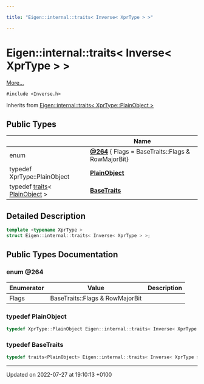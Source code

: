 ```yaml
---

title: "Eigen::internal::traits< Inverse< XprType > >"

---
```


# Eigen::internal::traits< Inverse< XprType > >



 [More...](#detailed-description)


`#include <Inverse.h>`

Inherits from [Eigen::internal::traits< XprType::PlainObject >](http://example.org/classes/structeigen_1_1internal_1_1traits/)

## Public Types

|                | Name           |
| -------------- | -------------- |
| enum| **[@264](http://example.org/classes/structeigen_1_1internal_1_1traits_3_01inverse_3_01xprtype_01_4_01_4/#enum-@264)** { Flags = BaseTraits::Flags & RowMajorBit} |
| typedef XprType::PlainObject | **[PlainObject](http://example.org/classes/structeigen_1_1internal_1_1traits_3_01inverse_3_01xprtype_01_4_01_4/#typedef-plainobject)**  |
| typedef <a href="http://example.org/classes/structeigen_1_1internal_1_1traits/">traits</a>< <a href="http://example.org/classes/structeigen_1_1internal_1_1traits_3_01inverse_3_01xprtype_01_4_01_4/#typedef-plainobject">PlainObject</a> > | **[BaseTraits](http://example.org/classes/structeigen_1_1internal_1_1traits_3_01inverse_3_01xprtype_01_4_01_4/#typedef-basetraits)**  |

## Detailed Description

```cpp
template <typename XprType >
struct Eigen::internal::traits< Inverse< XprType > >;
```

## Public Types Documentation

### enum @264

| Enumerator | Value | Description |
| ---------- | ----- | ----------- |
| Flags | BaseTraits::Flags & RowMajorBit|   |




### typedef PlainObject

```cpp
typedef XprType::PlainObject Eigen::internal::traits< Inverse< XprType > >::PlainObject;
```


### typedef BaseTraits

```cpp
typedef traits<PlainObject> Eigen::internal::traits< Inverse< XprType > >::BaseTraits;
```


-------------------------------

Updated on 2022-07-27 at 19:10:13 +0100